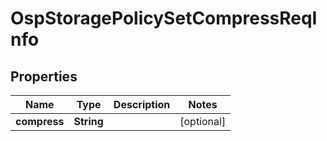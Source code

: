 # OspStoragePolicySetCompressReqInfo

## Properties
Name | Type | Description | Notes
------------ | ------------- | ------------- | -------------
**compress** | **String** |  |  [optional]
